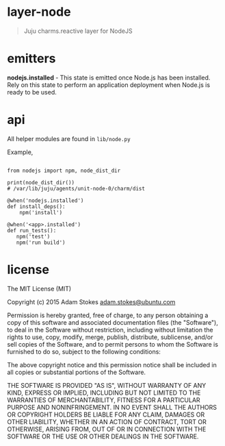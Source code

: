 # layer-node
> Juju charms.reactive layer for NodeJS

# emitters

**nodejs.installed** - This state is emitted once Node.js has been installed.
Rely on this state to perform an application deployment when Node.js is ready
to be used.

# api

All helper modules are found in `lib/node.py`

Example,

```

from nodejs import npm, node_dist_dir

print(node_dist_dir())
# /var/lib/juju/agents/unit-node-0/charm/dist

@when('nodejs.installed')
def install_deps():
    npm('install')

@when('<app>.installed')
def run_tests():
   npm('test')
   npm('run build')
```

# license

The MIT License (MIT)

Copyright (c) 2015 Adam Stokes <adam.stokes@ubuntu.com>

Permission is hereby granted, free of charge, to any person obtaining a copy
of this software and associated documentation files (the "Software"), to deal
in the Software without restriction, including without limitation the rights
to use, copy, modify, merge, publish, distribute, sublicense, and/or sell
copies of the Software, and to permit persons to whom the Software is
furnished to do so, subject to the following conditions:

The above copyright notice and this permission notice shall be included in
all copies or substantial portions of the Software.

THE SOFTWARE IS PROVIDED "AS IS", WITHOUT WARRANTY OF ANY KIND, EXPRESS OR
IMPLIED, INCLUDING BUT NOT LIMITED TO THE WARRANTIES OF MERCHANTABILITY,
FITNESS FOR A PARTICULAR PURPOSE AND NONINFRINGEMENT. IN NO EVENT SHALL THE
AUTHORS OR COPYRIGHT HOLDERS BE LIABLE FOR ANY CLAIM, DAMAGES OR OTHER
LIABILITY, WHETHER IN AN ACTION OF CONTRACT, TORT OR OTHERWISE, ARISING FROM,
OUT OF OR IN CONNECTION WITH THE SOFTWARE OR THE USE OR OTHER DEALINGS IN
THE SOFTWARE.
